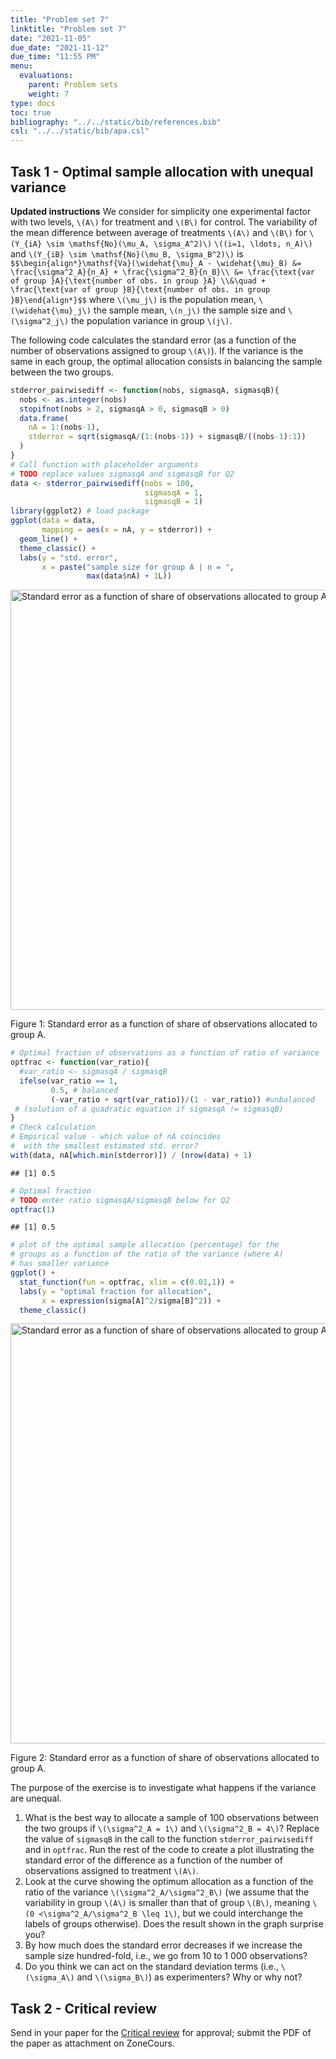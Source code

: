```yaml
---
title: "Problem set 7"
linktitle: "Problem set 7"
date: "2021-11-05"
due_date: "2021-11-12"
due_time: "11:55 PM"
menu:
  evaluations:
    parent: Problem sets
    weight: 7
type: docs
toc: true
bibliography: "../../static/bib/references.bib"
csl: "../../static/bib/apa.csl"
---
```


## Task 1 - Optimal sample allocation with unequal variance

**Updated instructions**
We consider for simplicity one experimental factor with two levels, `\(A\)` for treatment and `\(B\)` for control.
The variability of the mean difference between average of treatments `\(A\)` and `\(B\)` for `\(Y_{iA} \sim \mathsf{No}(\mu_A, \sigma_A^2)\)` `\((i=1, \ldots, n_A)\)` and `\(Y_{iB} \sim \mathsf{No}(\mu_B, \sigma_B^2)\)` is
`$$\begin{align*}\mathsf{Va}(\widehat{\mu}_A - \widehat{\mu}_B) &= \frac{\sigma^2_A}{n_A} + \frac{\sigma^2_B}{n_B}\\ &= \frac{\text{var of group }A}{\text{number of obs. in group }A} \\&\quad + \frac{\text{var of group }B}{\text{number of obs. in group }B}\end{align*}$$`
where `\(\mu_j\)` is the population mean, `\(\widehat{\mu}_j\)` the sample mean, `\(n_j\)` the sample size and `\(\sigma^2_j\)` the population variance in group `\(j\)`.

The following code calculates the standard error (as a function of the number of observations assigned to group `\(A\)`). If the variance is the same in each group, the optimal allocation consists in balancing the sample between the two groups.

``` r
stderror_pairwisediff <- function(nobs, sigmasqA, sigmasqB){
  nobs <- as.integer(nobs)
  stopifnot(nobs > 2, sigmasqA > 0, sigmasqB > 0)
  data.frame(
    nA = 1:(nobs-1),
    stderror = sqrt(sigmasqA/(1:(nobs-1)) + sigmasqB/((nobs-1):1))
  )
}
# Call function with placeholder arguments 
# TODO replace values sigmasqA and sigmasqB for Q2
data <- stderror_pairwisediff(nobs = 100, 
                              sigmasqA = 1, 
                              sigmasqB = 1) 
library(ggplot2) # load package
ggplot(data = data,
       mapping = aes(x = nA, y = stderror)) + 
  geom_line() +
  theme_classic() +
  labs(y = "std. error",
       x = paste("sample size for group A | n = ", 
                 max(data$nA) + 1L))
```

<div class="figure">

<img src="/evaluations/07-problem-set_files/figure-html/unnamed-chunk-1-1.png" alt="Standard error as a function of share of observations allocated to group A." width="672" />
<p class="caption">
Figure 1: Standard error as a function of share of observations allocated to group A.
</p>

</div>

``` r
# Optimal fraction of observations as a function of ratio of variance
optfrac <- function(var_ratio){
  #var_ratio <- sigmasqA / sigmasqB
  ifelse(var_ratio == 1, 
         0.5, # balanced
         (-var_ratio + sqrt(var_ratio))/(1 - var_ratio)) #unbalanced
 # (solution of a quadratic equation if sigmasqA != sigmasqB)
}
# Check calculation
# Empirical value - which value of nA coincides
#  with the smallest estimated std. error?
with(data, nA[which.min(stderror)]) / (nrow(data) + 1)
```

    ## [1] 0.5

``` r
# Optimal fraction 
# TODO enter ratio sigmasqA/sigmasqB below for Q2
optfrac(1)
```

    ## [1] 0.5

``` r
# plot of the optimal sample allocation (percentage) for the 
# groups as a function of the ratio of the variance (where A)
# has smaller variance
ggplot() + 
  stat_function(fun = optfrac, xlim = c(0.01,1)) +
  labs(y = "optimal fraction for allocation",
       x = expression(sigma[A]^2/sigma[B]^2)) +
  theme_classic()
```

<div class="figure">

<img src="/evaluations/07-problem-set_files/figure-html/unnamed-chunk-1-2.png" alt="Standard error as a function of share of observations allocated to group A." width="672" />
<p class="caption">
Figure 2: Standard error as a function of share of observations allocated to group A.
</p>

</div>

The purpose of the exercise is to investigate what happens if the variance are unequal.

1.  What is the best way to allocate a sample of 100 observations between the two groups if `\(\sigma^2_A = 1\)` and `\(\sigma^2_B = 4\)`? Replace the value of `sigmasqB` in the call to the function `stderror_pairwisediff` and in `optfrac`. Run the rest of the code to create a plot illustrating the standard error of the difference as a function of the number of observations assigned to treatment `\(A\)`.
2.  Look at the curve showing the optimum allocation as a function of the ratio of the variance `\(\sigma^2_A/\sigma^2_B\)` (we assume that the variability in group `\(A\)` is smaller than that of group `\(B\)`, meaning `\(0 <\sigma^2_A/\sigma^2_B \leq 1\)`, but we could interchange the labels of groups otherwise). Does the result shown in the graph surprise you?
3.  By how much does the standard error decreases if we increase the sample size hundred-fold, i.e., we go from 10 to 1 000 observations?
4.  Do you think we can act on the standard deviation terms (i.e., `\(\sigma_A\)` and `\(\sigma_B\)`) as experimenters? Why or why not?

## Task 2 - Critical review

Send in your paper for the [Critical review](evaluations/critical-review/) for approval; submit the PDF of the paper as attachment on ZoneCours.
